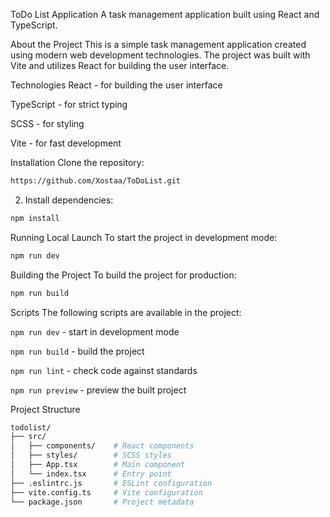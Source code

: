 ToDo List Application
A task management application built using React and TypeScript.

About the Project
This is a simple task management application created using modern web development technologies. The project was built with Vite and utilizes React for building the user interface.

Technologies
React - for building the user interface

TypeScript - for strict typing

SCSS - for styling

Vite - for fast development

Installation
Clone the repository:
```bash
https://github.com/Xostaa/ToDoList.git
```
2. Install dependencies:
```bash
npm install
```
Running
Local Launch
To start the project in development mode:
```bash
npm run dev
```
Building the Project
To build the project for production:
```bash
npm run build
```
Scripts
The following scripts are available in the project:

```npm run dev``` - start in development mode

```npm run build``` - build the project

```npm run lint``` - check code against standards

```npm run preview``` - preview the built project

Project Structure
```bash
todolist/
├── src/
│   ├── components/    # React components
│   ├── styles/        # SCSS styles
│   ├── App.tsx        # Main component
│   └── index.tsx      # Entry point
├── .eslintrc.js       # ESLint configuration
├── vite.config.ts     # Vite configuration
└── package.json       # Project metadata
```


